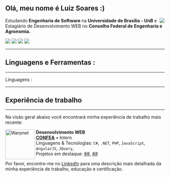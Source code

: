 ## Olá, meu nome é <strong> Luiz Soares :) </strong>

<img align='right' src="https://github-readme-stats.vercel.app/api?username=luizh-gsoares&theme=tokyonight&show_icons=true">

<p>Estudando <strong> Engenharia de Software </strong> na <strong> Universidade de Brasília - UnB</strong> 
e Estagiário de Desenvolvimento WEB no <strong>Conselho Federal de Engenharia e Agronomia.</strong></p>
<img src="https://img.shields.io/badge/Instagram-E4405F?style=for-the-badge&logo=instagram&logoColor=white" href="https://www.instagram.com/luizh.gsoares"/>
<img src="https://img.shields.io/badge/Twitter-1DA1F2?style=for-the-badge&logo=twitter&logoColor=white" href="https://www.twitter.com/luizhgsoares"/>
<img src="https://img.shields.io/badge/LinkedIn-0077B5?style=for-the-badge&logo=linkedin&logoColor=white" href="https://www.linkedin.com/in/p/luizh.gsoares"/>
<img src="https://img.shields.io/badge/dev.to-0A0A0A?style=for-the-badge&logo=dev.to&logoColor=white" href="https://dev.to/luizhgsoares"/>

<hr>
<h2> Linguagens e Ferramentas : </h2>
<hr>
<p> Linguagens :</p>

<hr>
<h2> Experiência de trabalho </h2>
<hr>

Na visão geral abaixo você encontrará minha experiência de trabalho mais recente:

[<img align="left" height="94px" width="94px" alt="Warpnet" src="https://media-exp1.licdn.com/dms/image/D4D0BAQH5VL588fHT8Q/company-logo_200_200/0/1667324845588?e=1675900800&v=beta&t=B5Fq-_qrrTJ2T0gUSmQbj98e4WZxmhSLnH9-3ovW4a0"/>](https://www.confea.org.br)

**Desenvolvimento WEB** \
[**CONFEA**](https://www.confea.org.br) • Intern \
Linguagens & Tecnologias: `C#`, `.NET`, `PHP`, `JavaScript`, `AngularJS`, `JQuery`,\
Projetos em destaque: [##](https://www.google.com/), [##](<https://pt.wikipedia.org/wiki/Marte_(planeta)>)
<br/>

Por favor, encontre-me no [LinkedIn](https://www.linkedin.com/in/p/luizh.gsoares) para uma descrição mais detalhada da minha experiência de trabalho, educação e certificação.
